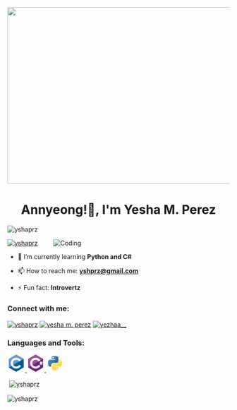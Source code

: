 <head><img align="center alt="banner" width="2000" height="400" src="[https://miro.medium.com/v2/resize:fit:1100/format:webp/0*eIhVp0KXrXSSHORN.gif](https://www.google.com/url?sa=i&url=https%3A%2F%2Fheredit.mx%2F%3Fa%3Dcreate-pixel-art-backgrounds-and-animations-by-arveyyudi-fiverr-cc-V8NoN3ID&psig=AOvVaw12O1QksFGSQNjFny-r39Pz&ust=1710247868911000&source=images&cd=vfe&opi=89978449&ved=0CBIQjRxqFwoTCPDx0fef7IQDFQAAAAAdAAAAABAJ)](https://www.google.com/url?sa=i&url=https%3A%2F%2Fvistula.uz%2F%3Fy%3Daggregate-168%2B-gif-wallpaper-for-pc-best-4-vv-gzqJkfZ&psig=AOvVaw12O1QksFGSQNjFny-r39Pz&ust=1710247868911000&source=images&cd=vfe&opi=89978449&ved=0CBIQjRxqFwoTCPDx0fef7IQDFQAAAAAdAAAAABAS)">
</head>
<h1 align="center">Annyeong!🫰, I'm Yesha M. Perez</h1>
<p align="left"> <img src="https://komarev.com/ghpvc/?username=yshaprz&label=Profile%20views&color=0e75b6&style=flat" alt="yshaprz" /> </p>

<img align="right" alt="Coding" width="400" src="https://j.gifs.com/wjxw1M.gif">

<p align="left"> <a href="https://twitter.com/yshaprz" target="blank"><img src="https://img.shields.io/twitter/follow/yshaprz?logo=twitter&style=for-the-badge" alt="yshaprz" /></a> </p>

- 🌱 I’m currently learning **Python and C#**

- 📫 How to reach me: **yshprz@gmail.com**

- ⚡ Fun fact: **Introvertz**

<h3 align="left">Connect with me:</h3>
<p align="left">
<a href="https://twitter.com/yshaprz" target="blank"><img align="center" src="https://raw.githubusercontent.com/rahuldkjain/github-profile-readme-generator/master/src/images/icons/Social/twitter.svg" alt="yshaprz" height="30" width="40" /></a>
<a href="https://fb.com/yesha m. perez" target="blank"><img align="center" src="https://raw.githubusercontent.com/rahuldkjain/github-profile-readme-generator/master/src/images/icons/Social/facebook.svg" alt="yesha m. perez" height="30" width="40" /></a>
<a href="https://instagram.com/yezhaa__" target="blank"><img align="center" src="https://raw.githubusercontent.com/rahuldkjain/github-profile-readme-generator/master/src/images/icons/Social/instagram.svg" alt="yezhaa__" height="30" width="40" /></a>
</p>

<h3 align="left">Languages and Tools:</h3>
<p align="left"> <a href="https://www.cprogramming.com/" target="_blank" rel="noreferrer"> <img src="https://raw.githubusercontent.com/devicons/devicon/master/icons/c/c-original.svg" alt="c" width="40" height="40"/> </a> <a href="https://www.w3schools.com/cs/" target="_blank" rel="noreferrer"> <img src="https://raw.githubusercontent.com/devicons/devicon/master/icons/csharp/csharp-original.svg" alt="csharp" width="40" height="40"/> </a> <a href="https://www.python.org" target="_blank" rel="noreferrer"> <img src="https://raw.githubusercontent.com/devicons/devicon/master/icons/python/python-original.svg" alt="python" width="40" height="40"/> </a> </p>

<p>&nbsp;<img align="center" src="https://github-readme-stats.vercel.app/api?username=yshaprz&show_icons=true&locale=en" alt="yshaprz" /></p>

<p><img align="center" src="https://github-readme-streak-stats.herokuapp.com/?user=yshaprz&" alt="yshaprz" /></p>
